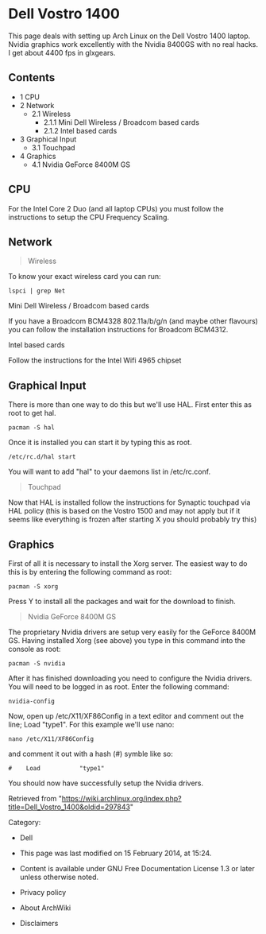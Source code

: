 Dell Vostro 1400
================

This page deals with setting up Arch Linux on the Dell Vostro 1400
laptop. Nvidia graphics work excellently with the Nvidia 8400GS with no
real hacks. I get about 4400 fps in glxgears.

Contents
--------

-   1 CPU
-   2 Network
    -   2.1 Wireless
        -   2.1.1 Mini Dell Wireless / Broadcom based cards
        -   2.1.2 Intel based cards
-   3 Graphical Input
    -   3.1 Touchpad
-   4 Graphics
    -   4.1 Nvidia GeForce 8400M GS

CPU
---

For the Intel Core 2 Duo (and all laptop CPUs) you must follow the
instructions to setup the CPU Frequency Scaling.

Network
-------

> Wireless

To know your exact wireless card you can run:

    lspci | grep Net

Mini Dell Wireless / Broadcom based cards

If you have a Broadcom BCM4328 802.11a/b/g/n (and maybe other flavours)
you can follow the installation instructions for Broadcom BCM4312.

Intel based cards

Follow the instructions for the Intel Wifi 4965 chipset

Graphical Input
---------------

There is more than one way to do this but we'll use HAL. First enter
this as root to get hal.

    pacman -S hal

Once it is installed you can start it by typing this as root.

    /etc/rc.d/hal start

You will want to add "hal" to your daemons list in /etc/rc.conf.

> Touchpad

Now that HAL is installed follow the instructions for Synaptic touchpad
via HAL policy (this is based on the Vostro 1500 and may not apply but
if it seems like everything is frozen after starting X you should
probably try this)

Graphics
--------

First of all it is necessary to install the Xorg server. The easiest way
to do this is by entering the following command as root:

    pacman -S xorg

Press Y to install all the packages and wait for the download to finish.

> Nvidia GeForce 8400M GS

The proprietary Nvidia drivers are setup very easily for the GeForce
8400M GS. Having installed Xorg (see above) you type in this command
into the console as root:

    pacman -S nvidia

After it has finished downloading you need to configure the Nvidia
drivers. You will need to be logged in as root. Enter the following
command:

    nvidia-config

Now, open up /etc/X11/XF86Config in a text editor and comment out the
line; Load "type1". For this example we'll use nano:

    nano /etc/X11/XF86Config

and comment it out with a hash (#) symble like so:

    #    Load           "type1"

You should now have successfully setup the Nvidia drivers.

Retrieved from
"https://wiki.archlinux.org/index.php?title=Dell_Vostro_1400&oldid=297843"

Category:

-   Dell

-   This page was last modified on 15 February 2014, at 15:24.
-   Content is available under GNU Free Documentation License 1.3 or
    later unless otherwise noted.
-   Privacy policy
-   About ArchWiki
-   Disclaimers
